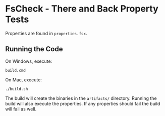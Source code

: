 # FsCheck - There and Back Property Tests

Properties are found in `properties.fsx`.

## Running the Code

On Windows, execute:

    build.cmd

On Mac, execute:

    ./build.sh

The build will create the binaries in the `artifacts/` directory. Running the build will
also execute the properties. If any properties should fail the build will fail as well.